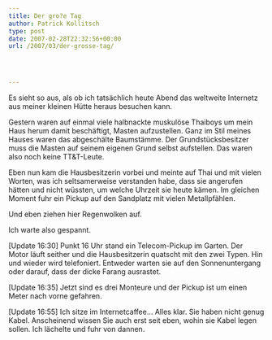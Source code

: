 ```yaml
---
title: Der gro?e Tag
author: Patrick Kollitsch
type: post
date: 2007-02-28T22:32:56+00:00
url: /2007/03/der-grosse-tag/




---
```

Es sieht so aus, als ob ich tatsächlich heute Abend das weltweite Internetz aus meiner kleinen Hütte heraus besuchen kann.

Gestern waren auf einmal viele halbnackte muskulöse Thaiboys um mein Haus herum damit beschäftigt, Masten aufzustellen. Ganz im Stil meines Hauses waren das abgeschälte Baumstämme. Der Grundstücksbesitzer muss die Masten auf seinem eigenen Grund selbst aufstellen. Das waren also noch keine TT&T-Leute.

Eben nun kam die Hausbesitzerin vorbei und meinte auf Thai und mit vielen Worten, was ich seltsamerweise verstanden habe, dass sie angerufen hätten und nicht wüssten, um welche Uhrzeit sie heute kämen. Im gleichen Moment fuhr ein Pickup auf den Sandplatz mit vielen Metallpfählen.

Und eben ziehen hier Regenwolken auf.

Ich warte also gespannt.

[Update 16:30] Punkt 16 Uhr stand ein Telecom-Pickup im Garten. Der Motor läuft seither und die Hausbesitzerin quatscht mit den zwei Typen. Hin und wieder wird telefoniert. Entweder warten sie auf den Sonnenuntergang oder darauf, dass der dicke Farang ausrastet.

[Update 16:35] Jetzt sind es drei Monteure und der Pickup ist um einen Meter nach vorne gefahren.

[Update 16:55] Ich sitze im Internetcaffee&#8230; Alles klar. Sie haben nicht genug Kabel. Anscheinend wissen Sie auch erst seit eben, wohin sie Kabel legen sollen. Ich lächelte und fuhr von dannen.